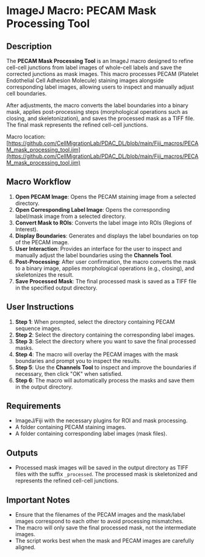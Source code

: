 # ImageJ Macro: PECAM Mask Processing Tool

## Description
The **PECAM Mask Processing Tool** is an ImageJ macro designed to refine cell-cell junctions from label images of whole-cell labels and save the corrected junctions as mask images. This macro processes PECAM (Platelet Endothelial Cell Adhesion Molecule) staining images alongside corresponding label images, allowing users to inspect and manually adjust cell boundaries. 

After adjustments, the macro converts the label boundaries into a binary mask, applies post-processing steps (morphological operations such as closing, and skeletonization), and saves the processed mask as a TIFF file. The final mask represents the refined cell-cell junctions.

Macro location: [https://github.com/CellMigrationLab/PDAC_DL/blob/main/Fiji_macros/PECAM_mask_processing_tool.ijm](https://github.com/CellMigrationLab/PDAC_DL/blob/main/Fiji_macros/PECAM_mask_processing_tool.ijm)

## Macro Workflow

1. **Open PECAM Image**: Opens the PECAM staining image from a selected directory.
2. **Open Corresponding Label Image**: Opens the corresponding label/mask image from a selected directory.
3. **Convert Mask to ROIs**: Converts the label image into ROIs (Regions of Interest).
4. **Display Boundaries**: Generates and displays the label boundaries on top of the PECAM image.
5. **User Interaction**: Provides an interface for the user to inspect and manually adjust the label boundaries using the **Channels Tool**.
6. **Post-Processing**: After user confirmation, the macro converts the mask to a binary image, applies morphological operations (e.g., closing), and skeletonizes the result.
7. **Save Processed Mask**: The final processed mask is saved as a TIFF file in the specified output directory.

## User Instructions

1. **Step 1**: When prompted, select the directory containing PECAM sequence images.
2. **Step 2**: Select the directory containing the corresponding label images.
3. **Step 3**: Select the directory where you want to save the final processed masks.
4. **Step 4**: The macro will overlay the PECAM images with the mask boundaries and prompt you to inspect the results.
5. **Step 5**: Use the **Channels Tool** to inspect and improve the boundaries if necessary, then click "OK" when satisfied.
6. **Step 6**: The macro will automatically process the masks and save them in the output directory.

## Requirements

- ImageJ/Fiji with the necessary plugins for ROI and mask processing.
- A folder containing PECAM staining images.
- A folder containing corresponding label images (mask files).

## Outputs

- Processed mask images will be saved in the output directory as TIFF files with the suffix `_processed`. The processed mask is skeletonized and represents the refined cell-cell junctions.

## Important Notes

- Ensure that the filenames of the PECAM images and the mask/label images correspond to each other to avoid processing mismatches.
- The macro will only save the final processed mask, not the intermediate images.
- The script works best when the mask and PECAM images are carefully aligned.

